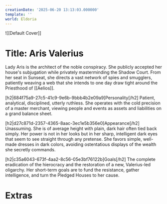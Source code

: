 ```yaml
---
creationDate: '2025-06-20 13:13:03.000000'
template: ''
world: Eldoria
---
```

![[Default Cover]]

# Title: Aris Valerius

Lady Aris is the architect of the noble conspiracy. She publicly accepted her house's subjugation while privately masterminding the Shadow Court. From her seat in Sunseat, she directs a vast network of spies and smugglers, patiently weaving a web that she intends to one day draw tight around the Priesthood of [[Aelios]].

[h2|684f75a9-27c5-41c9-9e6b-9bbb4b2e09a9]Personality[/h2]
Patient, analytical, disciplined, utterly ruthless. She operates with the cold precision of a master merchant, viewing people and events as assets and liabilities on a grand balance sheet.

[h2|d27c871d-2357-4365-8aac-3ec1e5b356e0]Appearance[/h2]
Unassuming. She is of average height with plain, dark hair often tied back simply. Her power is not in her looks but in her sharp, intelligent dark eyes that seem to see straight through any pretense. She favors simple, well-made dresses in dark colors, avoiding ostentatious displays of the wealth she secretly commands.

[h2|c35a6043-673f-4aa2-8c56-05e3bf76122b]Goals[/h2]
The complete eradication of the hierocracy and the restoration of a new, Valerius-led oligarchy. Her short-term goals are to fund the resistance, gather intelligence, and turn the Pledged Houses to her cause.





# Extras

